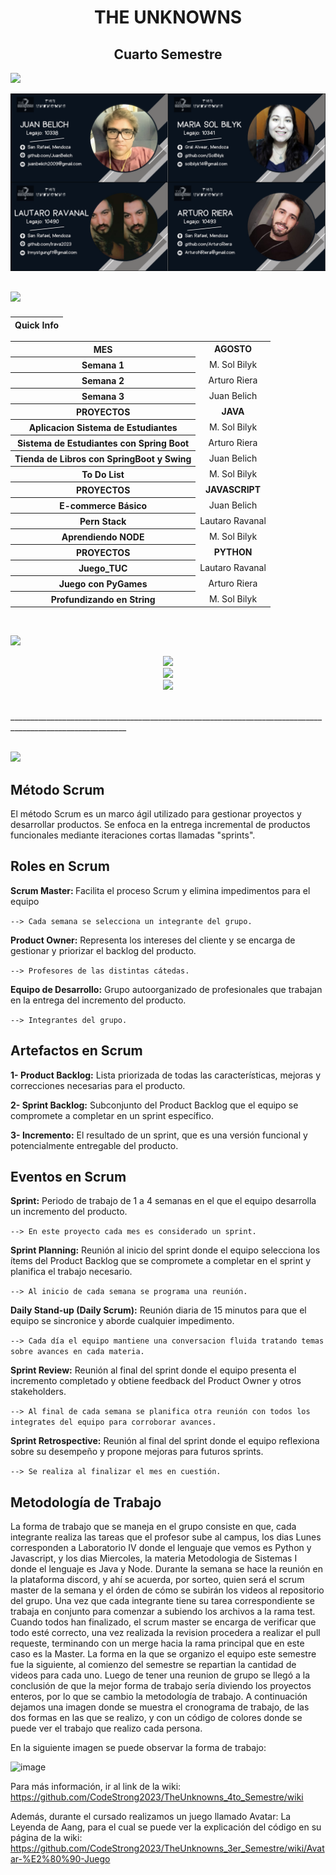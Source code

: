 <h1 align="center">THE UNKNOWNS</h1>
<h2 align="center">Cuarto Semestre</h2>

<p align="left">
<img src="https://readme-typing-svg.herokuapp.com/?lines=Integrantes+del+grupo+:&center=true&width=360&height=30">
</p>

<img src="https://github.com/CodeStrong2023/TheUnknowns_3er_Semestre/blob/Final/photo-collage.png.png?raw=true">

<table align="center">
<caption> <p align="left">
<img src="https://readme-typing-svg.herokuapp.com/?lines=Organizacion+del+Scrum+Master+:&center=true&width=360&height=30" align="center">
</p> </caption>
<thead>
<tr>
<th colspan="2">Quick Info</th>
</tr>
</thead>
</table>
  <div align="center">
  <table>
    <tbody align="center">
      <tr><th scope="row">MES</th><td align="center"><b>AGOSTO</td></tr>
      <tr><th scope="row">Semana 1</th><td>M. Sol Bilyk</td></tr>
      <tr><th scope="row">Semana 2</th><td>Arturo Riera</td></tr>
      <tr><th scope="row">Semana 3</th><td>Juan Belich</td></tr>
      <tr><th scope="row">PROYECTOS</th><td align="center"><b>JAVA</td></tr>
      <tr><th scope="row">Aplicacion Sistema de Estudiantes </th><td>M. Sol Bilyk</td></tr>
      <tr><th scope="row">Sistema de Estudiantes con Spring Boot </th><td>Arturo Riera</td></tr>
      <tr><th scope="row"> Tienda de Libros con SpringBoot y Swing</th><td>Juan Belich</td></tr>
      <tr><th scope="row">To Do List </th><td>M. Sol Bilyk</td></tr>
      <tr><th scope="row">PROYECTOS</th><td><b>JAVASCRIPT</td></tr>
      <tr><th scope="row">E-commerce Básico</th><td>Juan Belich</td></tr> 
      <tr><th scope="row">Pern Stack</th><td>Lautaro Ravanal</td></tr>
      <tr><th scope="row">Aprendiendo NODE</th><td>M. Sol Bilyk</td></tr>
      <tr><th scope="row">PROYECTOS</th><td align="center"><b>PYTHON</td></tr>
      <tr><th scope="row">Juego_TUC</th><td>Lautaro Ravanal</td></tr>
      <tr><th scope="row">Juego con PyGames</th><td>Arturo Riera</td></tr>
      <tr><th scope="row">Profundizando en String</th><td>M. Sol Bilyk</td></tr>
    </tbody>
  </table>
</div>




<br>

<p align="left">
<img src="https://readme-typing-svg.herokuapp.com/?lines=Lenguajes+que+usamos+:&center=true&width=360&height=30">
</p>

<p align="center">
  <a href="https://skillicons.dev">
    <img src="https://skillicons.dev/icons?i=java,python,javascript,html,css" />
    <br>
    <img src="https://skillicons.dev/icons?i=git,github,docker,mysql,mongo" />
    <br>
    <img src="https://skillicons.dev/icons?i=pycharm,vscode,postgres,django,kotlin" />
  </a>
</p>

<br>
___________________________________________________________________________________________________________
<br>
<br>
<p align="left">
<img src="https://readme-typing-svg.herokuapp.com/?lines=Forma+de+trabajo+:&center=true&width=360&height=30">
</p>
<p> <h2>Método Scrum</h2>
El método Scrum es un marco ágil utilizado para gestionar proyectos y desarrollar productos. Se enfoca en la entrega incremental de productos funcionales mediante iteraciones cortas llamadas "sprints".
<h2>Roles en Scrum</h2>
<p><strong>Scrum Master: </strong>Facilita el proceso Scrum y elimina impedimentos para el equipo

`--> Cada semana se selecciona un integrante del grupo.`

<strong>Product Owner:</strong> Representa los intereses del cliente y se encarga de gestionar y priorizar el backlog del producto.  

`--> Profesores de las distintas cátedas.`

<strong>Equipo de Desarrollo:</strong> Grupo autoorganizado de profesionales que trabajan en la entrega del incremento del producto.

`--> Integrantes del grupo.`

<h2>Artefactos en Scrum</h2>

<strong>1- Product Backlog:</strong> Lista priorizada de todas las características, mejoras y correcciones necesarias para el producto.

<strong>2- Sprint Backlog:</strong> Subconjunto del Product Backlog que el equipo se compromete a completar en un sprint específico.

<strong>3- Incremento:</strong> El resultado de un sprint, que es una versión funcional y potencialmente entregable del producto.

<h2>Eventos en Scrum</h2>

<strong>Sprint:</strong>  Periodo de trabajo de 1 a 4 semanas en el que el equipo desarrolla un incremento del producto.

`--> En este proyecto cada mes es considerado un sprint.`

<strong>Sprint Planning:</strong> Reunión al inicio del sprint donde el equipo selecciona los ítems del Product Backlog que se compromete a completar en el sprint y planifica el trabajo necesario.

`--> Al inicio de cada semana se programa una reunión.`

<strong>Daily Stand-up (Daily Scrum):</strong> Reunión diaria de 15 minutos para que el equipo se sincronice y aborde cualquier impedimento.

`--> Cada día el equipo mantiene una conversacion fluida tratando temas sobre avances en cada materia.`

<strong>Sprint Review:</strong> Reunión al final del sprint donde el equipo presenta el incremento completado y obtiene feedback del Product Owner y otros stakeholders.

`--> Al final de cada semana se planifica otra reunión con todos los integrates del equipo para corroborar avances.`

<strong>Sprint Retrospective:</strong> Reunión al final del sprint donde el equipo reflexiona sobre su desempeño y propone mejoras para futuros sprints.

`--> Se realiza al finalizar el mes en cuestión.`
</p>

<h2>Metodología de Trabajo </h2>

La forma de trabajo que se maneja en el grupo consiste en que, cada integrante realiza las tareas que el profesor sube al campus, los dias Lunes corresponden a Laboratorio IV donde el lenguaje que vemos es Python y Javascript, y los dias Miercoles, la materia Metodologia de Sistemas I donde el lenguaje es Java y Node. 
Durante la semana se hace la reunión en la plataforma discord, y ahí se acuerda, por sorteo, quien será el scrum master de la semana y el órden de cómo se subirán los videos al repositorio del grupo. Una vez que cada integrante tiene su tarea correspondiente se trabaja en conjunto para comenzar a subiendo los archivos a la rama test. 
Cuando todos han finalizado, el scrum master se encarga de verificar que todo esté correcto, una vez realizada la revision procedera a realizar el pull requeste, terminando con un merge hacia la rama principal que en este caso es la Master. 
La forma en la que se organizo el equipo este semestre fue la siguiente, al comienzo del semestre se repartian la cantidad de videos para cada uno. Luego de tener una reunion de grupo se llegó a la conclusión de que la mejor forma de trabajo sería diviendo los proyectos enteros, por lo que se cambio la metodología de trabajo. 
A continuación dejamos una imagen donde se muestra el cronograma de trabajo, de las dos formas en las que se realizo, y con un código de colores donde se puede ver el trabajo que realizo cada persona.

En la siguiente imagen se puede observar la forma de trabajo:



![image](https://github.com/user-attachments/assets/d00d578f-bc65-4661-bb48-b892e8e7dc6d)


 Para más información, ir al link de la wiki:  https://github.com/CodeStrong2023/TheUnknowns_4to_Semestre/wiki

Además, durante el cursado realizamos un juego llamado Avatar: La Leyenda de Aang, para el cual se puede ver la explicación del código en su página de la wiki: https://github.com/CodeStrong2023/TheUnknowns_3er_Semestre/wiki/Avatar-%E2%80%90-Juego
  


